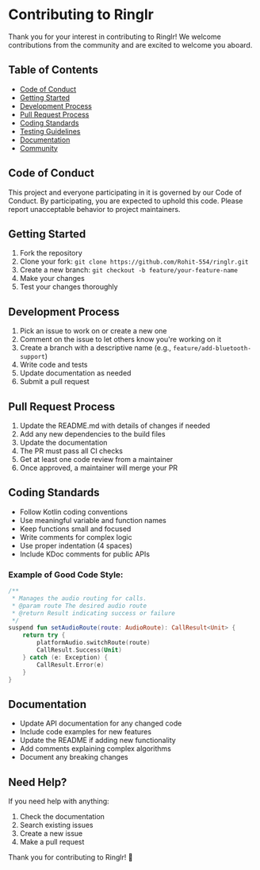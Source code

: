 # Contributing to Ringlr

Thank you for your interest in contributing to Ringlr! We welcome contributions from the community and are excited to welcome you aboard.

## Table of Contents
- [Code of Conduct](#code-of-conduct)
- [Getting Started](#getting-started)
- [Development Process](#development-process)
- [Pull Request Process](#pull-request-process)
- [Coding Standards](#coding-standards)
- [Testing Guidelines](#testing-guidelines)
- [Documentation](#documentation)
- [Community](#community)

## Code of Conduct

This project and everyone participating in it is governed by our Code of Conduct. By participating, you are expected to uphold this code. Please report unacceptable behavior to project maintainers.

## Getting Started

1. Fork the repository
2. Clone your fork: `git clone https://github.com/Rohit-554/ringlr.git`
3. Create a new branch: `git checkout -b feature/your-feature-name`
4. Make your changes
5. Test your changes thoroughly

## Development Process

1. Pick an issue to work on or create a new one
2. Comment on the issue to let others know you're working on it
3. Create a branch with a descriptive name (e.g., `feature/add-bluetooth-support`)
4. Write code and tests
5. Update documentation as needed
6. Submit a pull request

## Pull Request Process

1. Update the README.md with details of changes if needed
2. Add any new dependencies to the build files
3. Update the documentation
4. The PR must pass all CI checks
5. Get at least one code review from a maintainer
6. Once approved, a maintainer will merge your PR

## Coding Standards

- Follow Kotlin coding conventions
- Use meaningful variable and function names
- Keep functions small and focused
- Write comments for complex logic
- Use proper indentation (4 spaces)
- Include KDoc comments for public APIs

### Example of Good Code Style:
```kotlin
/**
 * Manages the audio routing for calls.
 * @param route The desired audio route
 * @return Result indicating success or failure
 */
suspend fun setAudioRoute(route: AudioRoute): CallResult<Unit> {
    return try {
        platformAudio.switchRoute(route)
        CallResult.Success(Unit)
    } catch (e: Exception) {
        CallResult.Error(e)
    }
}
```

## Documentation

- Update API documentation for any changed code
- Include code examples for new features
- Update the README if adding new functionality
- Add comments explaining complex algorithms
- Document any breaking changes


## Need Help?

If you need help with anything:
1. Check the documentation
2. Search existing issues
3. Create a new issue
4. Make a pull request

Thank you for contributing to Ringlr! 🎉
